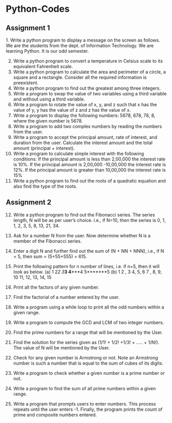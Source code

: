 # Python-Codes
<h2>Assignment 1</h2>
 1. Write a python program to display a message on the screen as follows.
We are the students from the dept. of Information Technology.
We are learning Python.
It is our odd semester.

2. Write a python program to convert a temperature in Celsius scale to its equivalent Fahrenheit scale.
3. Write a python program to calculate the area and perimeter of a circle, a square and a rectangle. Consider all the required information is preexistent.
4. Write a python program to find out the greatest among three integers.
5. Write a program to swap the value of two variables using a third variable and without using a third variable.
6. Write a program to rotate the value of x, y, and z such that x has the value of y, y has the value of z and z has the value of x.
7. Write a program to display the following numbers: 5678, 678, 78, 8, where the given number is 5678.
8. Write a program to add two complex numbers by reading the numbers from the user.
9. Write a program to accept the principal amount, rate of interest, and duration from the user. Calculate the interest amount and the total amount (principal + interest).
10. Write a program to calculate simple interest with the following conditions:
If the principal amount is less than 2,00,000 the interest rate is 10%.
If the principal amount is 2,00,000 -10,00,000 the interest rate is 12%.
If the principal amount is greater than 10,00,000 the interest rate is 15%
11. Write a python program to find out the roots of a quadratic equation and also find the type of the roots.
    
<h2>Assignment 2</h2>

12) Write a python program to find out the Fibonacci series. The series length, N will be as per
user’s choice.
i.e., if N=10, then the series is
0, 1, 1, 2, 3, 5, 8, 13, 21, 34.

14) Ask for a number N from the user. Now determine whether N is a member of the Fibonacci
series.
15) Enter a digit N and further find out the sum of (N + NN + NNN),
i.e., if N = 5, then sum = (5+55+555) = 615.
16) Print the following pattern for n number of lines, i.e. if n=5, then it will look as below.
(a)
 1
 2*2
 3***3
 4*****4
5*******5
(b) 1
2 , 3
4, 5, 6
7 , 8, 9, 10
11, 12, 13, 14, 15
17) Print all the factors of any given number.
18) Find the factorial of a number entered by the user.
19) Write a program using a while loop to print all the odd numbers within a given range.
20) Write a program to compute the GCD and LCM of two integer numbers.
21) Find the prime numbers for a range that will be mentioned by the User.
22) Find the solution for the series given as (1/1! + 1/2! +1/3! + ….. + 1/N!).
The value of N will be mentioned by the User.
23) Check for any given number is Armstrong or not.
Note an Armstrong number is such a number that is equal to the sum of cubes of its digits.
24) Write a program to check whether a given number is a prime number or not.
25) Write a program to find the sum of all prime numbers within a given range.
26) Write a program that prompts users to enter numbers. This process repeats until the
user enters -1. Finally, the program prints the count of prime and composite numbers
entered.





